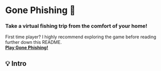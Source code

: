 # Gone Phishing 🎣
### Take a virtual fishing trip from the comfort of your home!
First time player? I highly recommend exploring the game before reading further down this README.  
**<a href="https://budget-flights-cap1.glitch.me">Play Gone Phishing!</a>**

## 💡 Intro
